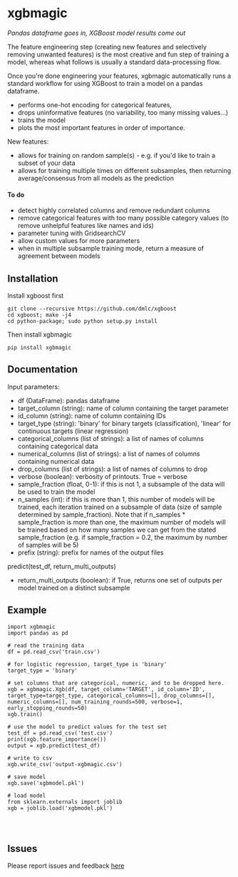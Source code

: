 # xgbmagic
*Pandas dataframe goes in, XGBoost model results come out*

The feature engineering step (creating new features and selectively removing unwanted features) is the most creative and fun step of training a model, whereas what follows is usually a standard data-processing flow.

Once you're done engineering your features, xgbmagic automatically runs a standard workflow for using XGBoost to train a model on a pandas dataframe.
- performs one-hot encoding for categorical features, 
- drops uninformative features (no variability, too many missing values...)
- trains the model
- plots the most important features in order of importance.

New features:
- allows for training on random sample(s) - e.g. if you'd like to train a subset of your data
- allows for training multiple times on different subsamples, then returning average/consensus from all models as the prediction

#### To do
- detect highly correlated columns and remove redundant columns
- remove categorical features with too many possible category values (to remove unhelpful features like names and ids)
- parameter tuning with GridsearchCV
- allow custom values for more parameters
- when in multiple subsample training mode, return a measure of agreement between models

## Installation
Install xgboost first
```
git clone --recursive https://github.com/dmlc/xgboost
cd xgboost; make -j4
cd python-package; sudo python setup.py install
```
Then install xgbmagic
```
pip install xgbmagic
```

## Documentation
Input parameters:
* df (DataFrame): pandas dataframe
* target_column (string): name of column containing the target parameter
* id_column (string): name of column containing IDs
* target_type (string): 'binary' for binary targets (classification), 'linear' for continuous targets (linear regression)
* categorical_columns (list of strings): a list of names of columns containing categorical data
* numerical_columns (list of strings): a list of names of columns containing numerical data
* drop_columns (list of strings): a list of names of columns to drop
* verbose (boolean): verbosity of printouts. True = verbose
* sample_fraction (float, 0-1): if this is not 1, a subsample of the data will be used to train the model
* n_samples (int): if this is more than 1, this number of models will be trained, each iteration trained on a subsample of data (size of sample determined by sample_fraction). Note that if n_samples * sample_fraction is more than one, the maximum number of models will be trained based on how many samples we can get from the stated sample_fraction (e.g. if sample_fraction = 0.2, the maximum by number of samples will be 5)
* prefix (string): prefix for names of the output files

predict(test_df, return_multi_outputs)
* return_multi_outputs (boolean): if True, returns one set of outputs per model trained on a distinct subsample


## Example
```
import xgbmagic
import pandas as pd

# read the training data
df = pd.read_csv('train.csv')

# for logistic regression, target_type is 'binary'
target_type = 'binary'

# set columns that are categorical, numeric, and to be dropped here.
xgb = xgbmagic.Xgb(df, target_column='TARGET', id_column='ID', target_type=target_type, categorical_columns=[], drop_columns=[], numeric_columns=[], num_training_rounds=500, verbose=1, early_stopping_rounds=50)
xgb.train()

# use the model to predict values for the test set
test_df = pd.read_csv('test.csv')
print(xgb.feature_importance())
output = xgb.predict(test_df)

# write to csv
xgb.write_csv('output-xgbmagic.csv')

# save model
xgb.save('xgbmodel.pkl')

# load model
from sklearn.externals import joblib
xgb = joblib.load('xgbmodel.pkl')




```

## Issues
Please report issues and feedback [here](https://github.com/mirri66/xgbmagic/issues)

